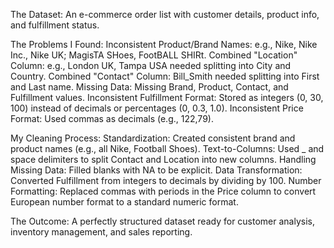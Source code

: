 The Dataset: 
An e-commerce order list with customer details, product info, and fulfillment status.

The Problems I Found:
Inconsistent Product/Brand Names: e.g., Nike, Nike Inc., Nike UK; MagisTA SHoes, FootBALL SHIRt.
Combined "Location" Column: e.g., London UK, Tampa USA needed splitting into City and Country.
Combined "Contact" Column: Bill_Smith needed splitting into First and Last name.
Missing Data: Missing Brand, Product, Contact, and Fulfillment values.
Inconsistent Fulfillment Format: Stored as integers (0, 30, 100) instead of decimals or percentages (0, 0.3, 1.0).
Inconsistent Price Format: Used commas as decimals (e.g., 122,79).

My Cleaning Process:
Standardization: Created consistent brand and product names (e.g., all Nike, Football Shoes).
Text-to-Columns: Used _ and space delimiters to split Contact and Location into new columns.
Handling Missing Data: Filled blanks with NA to be explicit.
Data Transformation: Converted Fulfillment from integers to decimals by dividing by 100.
Number Formatting: Replaced commas with periods in the Price column to convert European number format to a standard numeric format.

The Outcome: 
A perfectly structured dataset ready for customer analysis, inventory management, and sales reporting.
